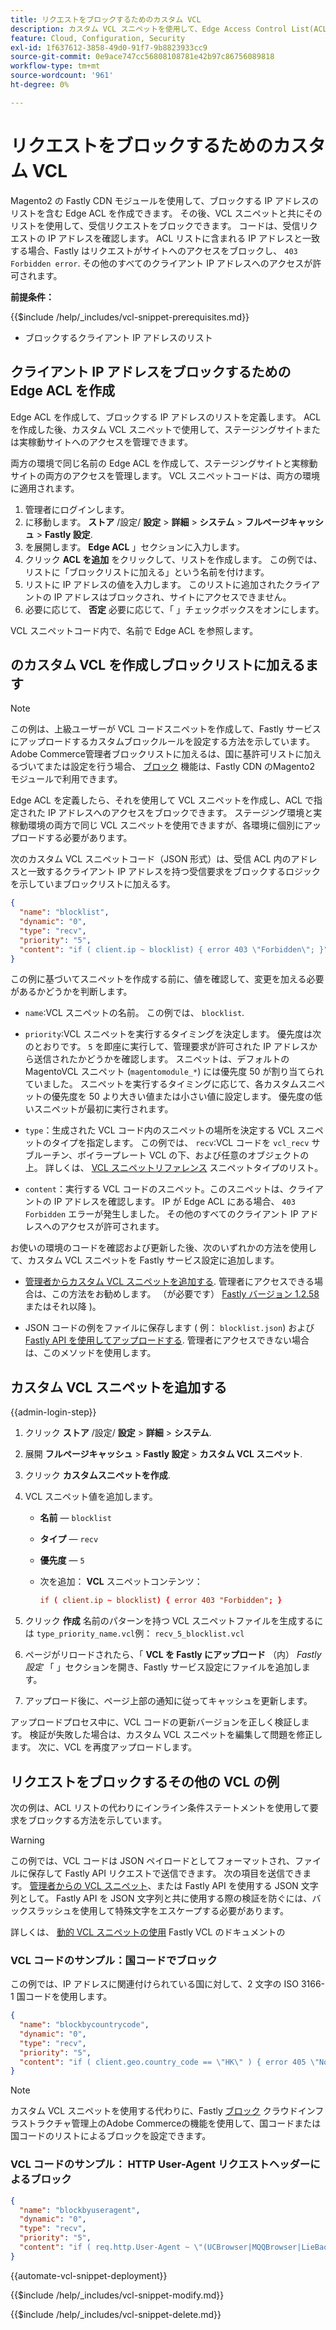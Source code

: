 ```yaml
---
title: リクエストをブロックするためのカスタム VCL
description: カスタム VCL スニペットを使用して、Edge Access Control List(ACL) を使用して IP アドレスによる受信リクエストをブロックします。
feature: Cloud, Configuration, Security
exl-id: 1f637612-3858-49d0-91f7-9b8823933cc9
source-git-commit: 0e9ace747cc56808108781e42b97c86756089818
workflow-type: tm+mt
source-wordcount: '961'
ht-degree: 0%

---
```


# リクエストをブロックするためのカスタム VCL

Magento2 の Fastly CDN モジュールを使用して、ブロックする IP アドレスのリストを含む Edge ACL を作成できます。 その後、VCL スニペットと共にそのリストを使用して、受信リクエストをブロックできます。 コードは、受信リクエストの IP アドレスを確認します。 ACL リストに含まれる IP アドレスと一致する場合、Fastly はリクエストがサイトへのアクセスをブロックし、 `403 Forbidden error`. その他のすべてのクライアント IP アドレスへのアクセスが許可されます。

**前提条件：**

{{$include /help/_includes/vcl-snippet-prerequisites.md}}

- ブロックするクライアント IP アドレスのリスト

## クライアント IP アドレスをブロックするための Edge ACL を作成

Edge ACL を作成して、ブロックする IP アドレスのリストを定義します。 ACL を作成した後、カスタム VCL スニペットで使用して、ステージングサイトまたは実稼動サイトへのアクセスを管理できます。

両方の環境で同じ名前の Edge ACL を作成して、ステージングサイトと実稼動サイトの両方のアクセスを管理します。 VCL スニペットコードは、両方の環境に適用されます。

1. 管理者にログインします。
1. に移動します。 **ストア** /設定/ **設定** > **詳細** > **システム** > **フルページキャッシュ** > **Fastly 設定**.
1. を展開します。 **Edge ACL** 」セクションに入力します。
1. クリック **ACL を追加** をクリックして、リストを作成します。 この例では、リストに「ブロックリストに加える」という名前を付けます。
1. リストに IP アドレスの値を入力します。 このリストに追加されたクライアントの IP アドレスはブロックされ、サイトにアクセスできません。
1. 必要に応じて、 **否定** 必要に応じて、「 」チェックボックスをオンにします。

VCL スニペットコード内で、名前で Edge ACL を参照します。

## のカスタム VCL を作成しブロックリストに加えるます

>[!NOTE]
>
>この例は、上級ユーザーが VCL コードスニペットを作成して、Fastly サービスにアップロードするカスタムブロックルールを設定する方法を示しています。 Adobe Commerce管理者ブロックリストに加えるは、国に基許可リストに加えるづいてまたは設定を行う場合、 [ブロック](https://github.com/fastly/fastly-magento2/blob/master/Documentation/Guides/BLOCKING.md) 機能は、Fastly CDN のMagento2 モジュールで利用できます。

Edge ACL を定義したら、それを使用して VCL スニペットを作成し、ACL で指定された IP アドレスへのアクセスをブロックできます。 ステージング環境と実稼動環境の両方で同じ VCL スニペットを使用できますが、各環境に個別にアップロードする必要があります。

次のカスタム VCL スニペットコード（JSON 形式）は、受信 ACL 内のアドレスと一致するクライアント IP アドレスを持つ受信要求をブロックするロジックを示していまブロックリストに加えるす。

```json
{
  "name": "blocklist",
  "dynamic": "0",
  "type": "recv",
  "priority": "5",
  "content": "if ( client.ip ~ blocklist) { error 403 \"Forbidden\"; }"
}
```

この例に基づいてスニペットを作成する前に、値を確認して、変更を加える必要があるかどうかを判断します。

- `name`:VCL スニペットの名前。 この例では、 `blocklist`.

- `priority`:VCL スニペットを実行するタイミングを決定します。 優先度は次のとおりです。 `5` を即座に実行して、管理要求が許可された IP アドレスから送信されたかどうかを確認します。 スニペットは、デフォルトのMagentoVCL スニペット (`magentomodule_*`) には優先度 50 が割り当てられていました。 スニペットを実行するタイミングに応じて、各カスタムスニペットの優先度を 50 より大きい値または小さい値に設定します。 優先度の低いスニペットが最初に実行されます。

- `type`：生成された VCL コード内のスニペットの場所を決定する VCL スニペットのタイプを指定します。 この例では、 `recv`:VCL コードを `vcl_recv` サブルーチン、ボイラープレート VCL の下、および任意のオブジェクトの上。 詳しくは、 [VCL スニペットリファレンス](https://docs.fastly.com/api/config#api-section-snippet) スニペットタイプのリスト。

- `content`：実行する VCL コードのスニペット。このスニペットは、クライアントの IP アドレスを確認します。 IP が Edge ACL にある場合、 `403 Forbidden` エラーが発生しました。 その他のすべてのクライアント IP アドレスへのアクセスが許可されます。

お使いの環境のコードを確認および更新した後、次のいずれかの方法を使用して、カスタム VCL スニペットを Fastly サービス設定に追加します。

- [管理者からカスタム VCL スニペットを追加する](#add-the-custom-vcl-snippet). 管理者にアクセスできる場合は、この方法をお勧めします。 （が必要です） [Fastly バージョン 1.2.58](fastly-configuration.md#upgrade-fastly-module) またはそれ以降 )。

- JSON コードの例をファイルに保存します ( 例： `blocklist.json`) および [Fastly API を使用してアップロードする](fastly-vcl-custom-snippets.md#manage-custom-vcl-snippets-using-the-api). 管理者にアクセスできない場合は、このメソッドを使用します。

## カスタム VCL スニペットを追加する

{{admin-login-step}}

1. クリック **ストア** /設定/ **設定** > **詳細** > **システム**.

1. 展開 **フルページキャッシュ** > **Fastly 設定** > **カスタム VCL スニペット**.

1. クリック **カスタムスニペットを作成**.

1. VCL スニペット値を追加します。

   - **名前** — `blocklist`

   - **タイプ** — `recv`

   - **優先度** — `5`

   - 次を追加： **VCL** スニペットコンテンツ：

     ```conf
     if ( client.ip ~ blocklist) { error 403 "Forbidden"; }
     ```

1. クリック **作成** 名前のパターンを持つ VCL スニペットファイルを生成するには `type_priority_name.vcl`例： `recv_5_blocklist.vcl`

1. ページがリロードされたら、「 **VCL を Fastly にアップロード** （内） *Fastly 設定* 「 」セクションを開き、Fastly サービス設定にファイルを追加します。

1. アップロード後に、ページ上部の通知に従ってキャッシュを更新します。

アップロードプロセス中に、VCL コードの更新バージョンを正しく検証します。 検証が失敗した場合は、カスタム VCL スニペットを編集して問題を修正します。 次に、VCL を再度アップロードします。

## リクエストをブロックするその他の VCL の例

次の例は、ACL リストの代わりにインライン条件ステートメントを使用して要求をブロックする方法を示しています。

>[!WARNING]
>
>この例では、VCL コードは JSON ペイロードとしてフォーマットされ、ファイルに保存して Fastly API リクエストで送信できます。 次の項目を送信できます。 [管理者からの VCL スニペット](#add-the-custom-vcl-snippet)、または Fastly API を使用する JSON 文字列として。 Fastly API を JSON 文字列と共に使用する際の検証を防ぐには、バックスラッシュを使用して特殊文字をエスケープする必要があります。

詳しくは、 [動的 VCL スニペットの使用](https://docs.fastly.com/vcl/vcl-snippets/) Fastly VCL のドキュメントの

### VCL コードのサンプル：国コードでブロック

この例では、IP アドレスに関連付けられている国に対して、2 文字の ISO 3166-1 国コードを使用します。

```json
{
  "name": "blockbycountrycode",
  "dynamic": "0",
  "type": "recv",
  "priority": "5",
  "content": "if ( client.geo.country_code == \"HK\" ) { error 405 \"Not allowed\";}"
}
```

>[!NOTE]
>
>カスタム VCL スニペットを使用する代わりに、Fastly [ブロック](https://github.com/fastly/fastly-magento2/blob/master/Documentation/Guides/BLOCKING.md) クラウドインフラストラクチャ管理上のAdobe Commerceの機能を使用して、国コードまたは国コードのリストによるブロックを設定できます。

### VCL コードのサンプル： HTTP User-Agent リクエストヘッダーによるブロック

```json
{
  "name": "blockbyuseragent",
  "dynamic": "0",
  "type": "recv",
  "priority": "5",
  "content": "if ( req.http.User-Agent ~ \"(UCBrowser|MQQBrowser|LieBaoFast|Mb2345Browser)\" ) {error 405 \"Not allowed\";}"
}
```

{{automate-vcl-snippet-deployment}}

{{$include /help/_includes/vcl-snippet-modify.md}}

{{$include /help/_includes/vcl-snippet-delete.md}}
